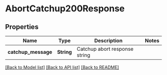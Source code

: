 # AbortCatchup200Response

## Properties

Name | Type | Description | Notes
------------ | ------------- | ------------- | -------------
**catchup_message** | **String** | Catchup abort response string | 

[[Back to Model list]](../README.md#documentation-for-models) [[Back to API list]](../README.md#documentation-for-api-endpoints) [[Back to README]](../README.md)


